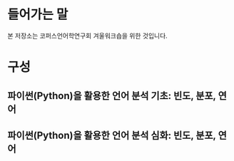 # 들어가는 말
본 저장소는 코퍼스언어학연구회 겨울워크숍을 위한 것입니다.

# 구성
## 파이썬(Python)을 활용한 언어 분석 기초: 빈도, 분포, 연어
## 파이썬(Python)을 활용한 언어 분석 심화: 빈도, 분포, 연어
